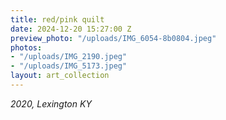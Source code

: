 ```yaml
---
title: red/pink quilt
date: 2024-12-20 15:27:00 Z
preview_photo: "/uploads/IMG_6054-8b0804.jpeg"
photos:
- "/uploads/IMG_2190.jpeg"
- "/uploads/IMG_5173.jpeg"
layout: art_collection
---
```


*2020, Lexington KY* <br>

